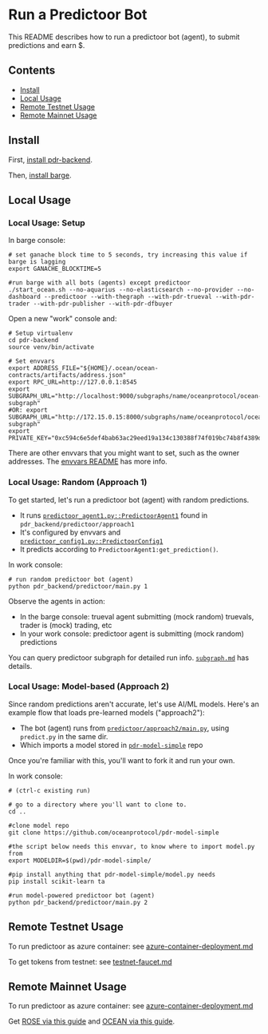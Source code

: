 <!--
Copyright 2023 Ocean Protocol Foundation
SPDX-License-Identifier: Apache-2.0
-->

# Run a Predictoor Bot

This README describes how to run a predictoor bot (agent), to submit predictions and earn $.

## Contents

- [Install](#install)
- [Local Usage](#local-usage)
- [Remote Testnet Usage](#remote-testnet-usage)
- [Remote Mainnet Usage](#remote-mainnet-usage)

## Install

First, [install pdr-backend](install.md).

Then, [install barge](barge.md#install-barge).

## Local Usage

### Local Usage: Setup

In barge console:
```console
# set ganache block time to 5 seconds, try increasing this value if barge is lagging
export GANACHE_BLOCKTIME=5

#run barge with all bots (agents) except predictoor
./start_ocean.sh --no-aquarius --no-elasticsearch --no-provider --no-dashboard --predictoor --with-thegraph --with-pdr-trueval --with-pdr-trader --with-pdr-publisher --with-pdr-dfbuyer
```

Open a new "work" console and:
```
# Setup virtualenv
cd pdr-backend
source venv/bin/activate

# Set envvars
export ADDRESS_FILE="${HOME}/.ocean/ocean-contracts/artifacts/address.json"
export RPC_URL=http://127.0.0.1:8545
export SUBGRAPH_URL="http://localhost:9000/subgraphs/name/oceanprotocol/ocean-subgraph"
#OR: export SUBGRAPH_URL="http://172.15.0.15:8000/subgraphs/name/oceanprotocol/ocean-subgraph"
export PRIVATE_KEY="0xc594c6e5def4bab63ac29eed19a134c130388f74f019bc74b8f4389df2837a58"
```

There are other envvars that you might want to set, such as the owner addresses. The [envvars README](./envvars.md) has more info.

### Local Usage: Random (Approach 1)

To get started, let's run a predictoor bot (agent) with random predictions.

- It runs [`predictoor_agent1.py::PredictoorAgent1`](../pdr_backend/predictoor/approach1/predictoor_agent1.py) found in `pdr_backend/predictoor/approach1`
- It's configured by envvars and [`predictoor_config1.py::PredictoorConfig1`](../pdr_backend/predictoor/approach1/predictoor_config1.py)
- It predicts according to `PredictoorAgent1:get_prediction()`.

In work console:
```console
# run random predictoor bot (agent)
python pdr_backend/predictoor/main.py 1
```

Observe the agents in action:
- In the barge console: trueval agent submitting (mock random) truevals, trader is (mock) trading, etc
- In your work console: predictoor agent is submitting (mock random) predictions

You can query predictoor subgraph for detailed run info. [`subgraph.md`](subgraph.md) has details.

### Local Usage: Model-based (Approach 2)

Since random predictions aren't accurate, let's use AI/ML models. Here's an example flow that loads pre-learned models ("approach2"):

- The bot (agent) runs from [`predictoor/approach2/main.py`](../pdr_backend/predictoor/approach2/main.py), using `predict.py` in the same dir.
- Which imports a model stored in [`pdr-model-simple`](https://github.com/oceanprotocol/pdr-model-simple) repo


Once you're familiar with this, you'll want to fork it and run your own.

In work console:
```console
# (ctrl-c existing run)

# go to a directory where you'll want to clone to. 
cd ..

#clone model repo
git clone https://github.com/oceanprotocol/pdr-model-simple

#the script below needs this envvar, to know where to import model.py from
export MODELDIR=$(pwd)/pdr-model-simple/

#pip install anything that pdr-model-simple/model.py needs
pip install scikit-learn ta

#run model-powered predictoor bot (agent)
python pdr_backend/predictoor/main.py 2
```

## Remote Testnet Usage

To run predictoor as azure container: see [azure-container-deployment.md](azure-container-deployment.md)

To get tokens from testnet: see [testnet-faucet.md](testnet-faucet.md)

## Remote Mainnet Usage

To run predictoor as azure container: see [azure-container-deployment.md](azure-container-deployment.md)

Get [ROSE via this guide](get-rose-on-sapphire.md) and [OCEAN via this guide](get-ocean-on-sapphire.md).

